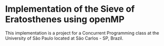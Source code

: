 # Implementation of the Sieve of Eratosthenes using openMP

This implementation is a project for a Concurrent Programming class at the University of São Paulo located at São Carlos - SP, Brazil.